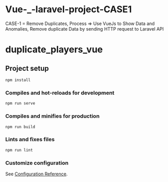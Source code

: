 # Vue-_-laravel-project-CASE1
CASE-1 = Remove Duplicates, Process => Use VueJs to Show Data and Anomalies,  Remove duplicate Data by sending HTTP request to Laravel API

# duplicate_players_vue

## Project setup
```
npm install
```

### Compiles and hot-reloads for development
```
npm run serve
```

### Compiles and minifies for production
```
npm run build
```

### Lints and fixes files
```
npm run lint
```

### Customize configuration
See [Configuration Reference](https://cli.vuejs.org/config/).